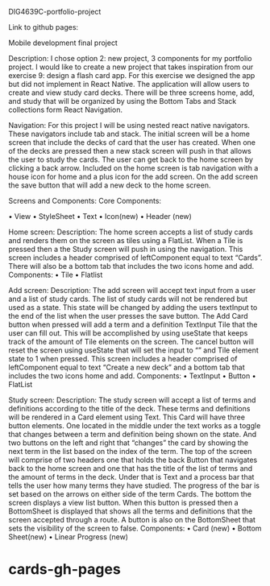 DIG4639C-portfolio-project

Link to github pages:


Mobile development final project

Description: 
I chose option 2: new project, 3 components for my portfolio project. I would like to create a new project that takes inspiration from our exercise 9: design a flash card app. For this exercise we designed the app but did not implement in React Native. The application will allow users to create and view study card decks. There will be three screens home, add, and study that will be organized by using the Bottom Tabs and Stack collections form React Navigation.

Navigation: 
For this project I will be using nested react native navigators. These navigators include tab and stack. The initial screen will be a home screen that include the decks of card that the user has created. When one of the decks are pressed then a new stack screen will push in that allows the user to study the cards. The user can get back to the home screen by clicking a back arrow. Included on the home screen is tab navigation with a house icon for home and a plus icon for the add screen. On the add screen the save button that will add a new deck to the home screen.

Screens and Components: Core Components:

• View 
• StyleSheet 
• Text 
• Icon(new) 
• Header (new)

Home screen: 
Description: The home screen accepts a list of study cards and renders them on the screen as tiles using a FlatList. When a Tile is pressed then a the Study screen will push in using the navigation. This screen includes a header comprised of leftComponent equal to text “Cards”. There will also be a bottom tab that includes the two icons home and add. 
Components:
• Tile 
• Flatlist

Add screen:
Description: The add screen will accept text input from a user and a list of study cards. The list of study cards will not be rendered but used as a state. This state will be changed by adding the users textInput to the end of the list when the user presses the save button. The Add Card button when pressed will add a term and a definition TextInput Tile that the user can fill out. This will be accomplished by using useState that keeps track of the amount of Tile elements on the screen. The cancel button will reset the screen using useState that will set the input to “” and Tile element state to 1 when pressed. This screen includes a header comprised of leftComponent equal to text “Create a new deck” and a bottom tab that includes the two icons home and add. Components:
• TextInput 
• Button 
• FlatList

Study screen:
Description: The study screen will accept a list of terms and definitions according to the title of the deck. These terms and definitions will be rendered in a Card element using Text. This Card will have three button elements. One located in the middle under the text works as a toggle that changes between a term and definition being shown on the state. And two buttons on the left and right that “changes” the card by showing the next term in the list based on the index of the term. The top of the screen will comprise of two headers one that holds the back Button that navigates back to the home screen and one that has the title of the list of terms and the amount of terms in the deck. Under that is Text and a process bar that tells the user how many terms they have studied. The progress of the bar is set based on the arrows on either side of the term Cards. The bottom the screen displays a view list button. When this button is pressed then a BottomSheet is displayed that shows all the terms and definitions that the screen accepted through a route. A button is also on the BottomSheet that sets the visibility of the screen to false.
Components: 
• Card (new) 
• Bottom Sheet(new) 
• Linear Progress (new)
# cards-gh-pages
